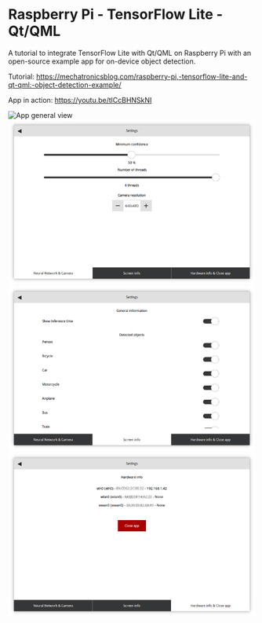 # Raspberry Pi - TensorFlow Lite - Qt/QML

A tutorial to integrate TensorFlow Lite with Qt/QML on Raspberry Pi with an open-source example app for on-device object detection.

Tutorial: https://mechatronicsblog.com/raspberry-pi,-tensorflow-lite-and-qt-qml:-object-detection-example/

App in action: https://youtu.be/tlCcBHNSkNI

![App general view](/screenshots/App_general.png)
![App configuration: Tab 1](/screenshots/App_conf_tab1.png)
![App configuration: Tab 2](/screenshots/App_conf_tab2.png)
![App configuration: Tab 3](/screenshots/App_conf_tab3.png)
